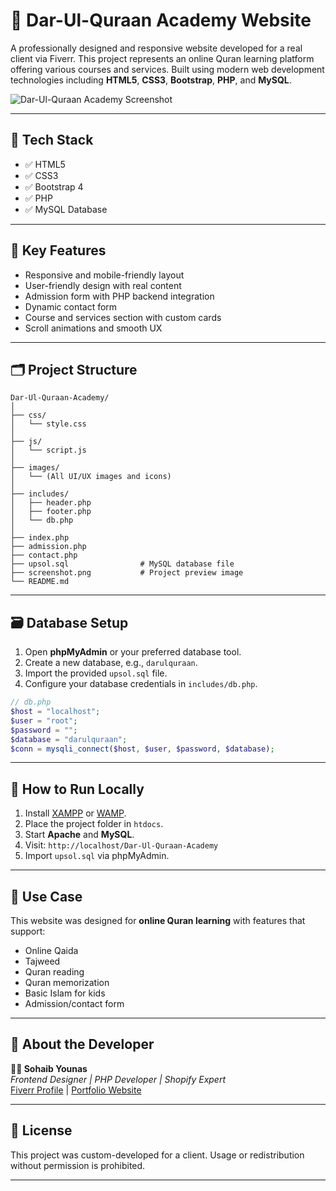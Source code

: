 
# 🌙 Dar-Ul-Quraan Academy Website

A professionally designed and responsive website developed for a real client via Fiverr. This project represents an online Quran learning platform offering various courses and services. Built using modern web development technologies including **HTML5**, **CSS3**, **Bootstrap**, **PHP**, and **MySQL**.

![Dar-Ul-Quraan Academy Screenshot](screenshot.png)

---

## 🔧 Tech Stack

- ✅ HTML5
- ✅ CSS3
- ✅ Bootstrap 4
- ✅ PHP
- ✅ MySQL Database

---

## 📌 Key Features

- Responsive and mobile-friendly layout
- User-friendly design with real content
- Admission form with PHP backend integration
- Dynamic contact form
- Course and services section with custom cards
- Scroll animations and smooth UX

---

## 🗂️ Project Structure

```
Dar-Ul-Quraan-Academy/
│
├── css/
│   └── style.css
│
├── js/
│   └── script.js
│
├── images/
│   └── (All UI/UX images and icons)
│
├── includes/
│   ├── header.php
│   ├── footer.php
│   └── db.php
│
├── index.php
├── admission.php
├── contact.php
├── upsol.sql                # MySQL database file
├── screenshot.png           # Project preview image
└── README.md
```

---

## 🗃️ Database Setup

1. Open **phpMyAdmin** or your preferred database tool.
2. Create a new database, e.g., `darulquraan`.
3. Import the provided `upsol.sql` file.
4. Configure your database credentials in `includes/db.php`.

```php
// db.php
$host = "localhost";
$user = "root";
$password = "";
$database = "darulquraan";
$conn = mysqli_connect($host, $user, $password, $database);
```

---

## 🚀 How to Run Locally

1. Install [XAMPP](https://www.apachefriends.org/) or [WAMP](https://www.wampserver.com/).
2. Place the project folder in `htdocs`.
3. Start **Apache** and **MySQL**.
4. Visit: `http://localhost/Dar-Ul-Quraan-Academy`
5. Import `upsol.sql` via phpMyAdmin.

---

## 🎯 Use Case

This website was designed for **online Quran learning** with features that support:
- Online Qaida
- Tajweed
- Quran reading
- Quran memorization
- Basic Islam for kids
- Admission/contact form

---

## 📌 About the Developer

**👨‍💻 Sohaib Younas**  
*Frontend Designer | PHP Developer | Shopify Expert*  
[Fiverr Profile](#) | [Portfolio Website](https://sohaibyounas076.github.io/portfolio)

---

## 📄 License

This project was custom-developed for a client. Usage or redistribution without permission is prohibited.

---
